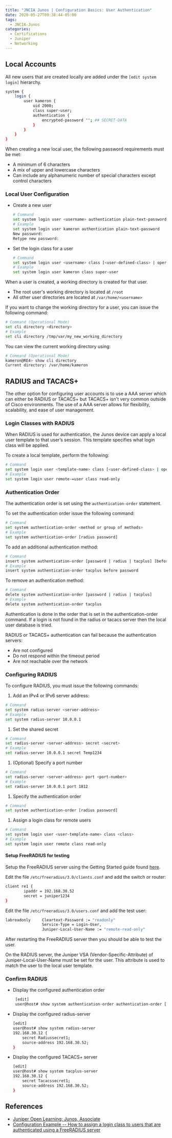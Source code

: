 ```yaml
---
title: "JNCIA Junos | Configuration Basics: User Authentication"
date: 2020-05-27T09:38:44-05:00
tags:
  - JNCIA-Junos
categories:
  - Certifications
  - Juniper
  - Networking
---
```

## Local Accounts

All new users that are created locally are added under the `[edit system login]` hierarchy.

```bash
system {
    login {
        user kameron {
            uid 2000;
            class super-user;
            authentication {
                encrypted-password ""; ## SECRET-DATA
            }
        }
    }
}
```

When creating a new local user, the following password requirements must be met:

* A minimum of 6 characters
* A mix of upper and lowercase characters
* Can include any alphanumeric number of special characters except control characters

### Local User Configuration

* Create a new user

  ```bash
  # Command
  set system login user <username> authentication plain-text-password
  # Example
  set system login user kameron authentication plain-text-password
  New password:
  Retype new password:
  ```

* Set the login class for a user

  ```bash
  # Command
  set system login user <username> class [<user-defined-class> | operator | read-only | super-user | authorized]
  # Example
  set system login user kameron class super-user
  ```

When a user is created, a working directory is created for that user.

* The root user's working directory is located at `/root`
* All other user directories are located at `/var/home/<username>`

If you want to change the working directory for a user, you can issue the following command:

```bash
# Command (Operational Mode)
set cli directory <directory>
# Example
set cli directory /tmp/var/my_new_working_directory
```
  
You can view the current working directory using:

```bash
# Command (Operational Mode)
kameron@RE4> show cli directory
Current directory: /var/home/kameron
```

## RADIUS and TACACS+

The other option for configuring user accounts is to use a AAA server which can either be RADIUS or TACACS+ but TACACS+ isn't very common outside of Cisco environments. The use of a AAA server allows for flexibility, scalability, and ease of user management.

### Login Classes with RADIUS

When RADIUS is used for authentication, the Junos device can apply a local user template to that user’s session. This template specifies what login class will be applied.

To create a local template, perform the following:

```bash
# Command
set system login user <template-name> class [<user-defined-class> | operator | read-only | super-user | authorized]
# Example
set system login user remote-=user class read-only
```

### Authentication Order

The authentication order is set using the `authentication-order` statement.

To set the authentication order issue the following command:

```bash
# Command
set system authentication-order <method or group of methods>
# Example
set system authentication-order [radius password]
```

To add an additional authentication method:

```bash
# Command
insert system authentication-order [password | radius | tacplus] [before | after] [password | radius | tacplus]
# Example
insert system authentication-order tacplus before password
```

To remove an authentication method:

```bash
# Command
delete system authentication-order [password | radius | tacplus]
# Example
delete system authentication-order tacplus
```

Authentication is done in the order that is set in the authentication-order command. If a login is not found in the radius or tacacs server then the local user database is tried.

RADIUS or TACACS+ authentication can fail because the authentication servers:

* Are not configured
* Do not respond within the timeout period
* Are not reachable over the network

### Configuring RADIUS

To configure RADIUS, you must issue the following commands:

  1. Add an IPv4 or IPv6 server address:

```bash
# Command
set system radius-server <server-address>
# Example
set system radius-server 10.0.0.1
```
  
  1. Set the shared secret

```bash
# Command
set radius-server <server-address> secret <secret>
# Example
set radius-server 10.0.0.1 secret Temp1234
```

  1. (Optional) Specify a port number

```bash
# Command
set radius-server <server-address> port <port-number>
# Example
set radius-server 10.0.0.1 port 1812
```
  
  1. Specify the authentication order

```bash
# Command
set system authentication-order [radius password]
```
  
  1. Assign a login class for remote users

```bash
# Command
set system login user <user-template-name> class <class>
# Example
set system login user remote class read-only
```
  
#### Setup FreeRADIUS for testing

Setup the FreeRADIUS server using the Getting Started guide found [here](https://wiki.freeradius.org/guide/Getting%20Started).

Edit the file `/etc/freeradius/3.0/clients.conf` and add the switch or router:

```bash
client re1 {
        ipaddr = 192.168.30.52
        secret = juniper1234
}
```

Edit the file `/etc/freeradius/3.0/users.conf` and add the test user:

```bash
labreadonly     Cleartext-Password := "readonly"
                Service-Type = Login-User,
                Juniper-Local-User-Name := "remote-read-only"
```

After restarting the FreeRADIUS server then you should be able to test the user.

On the RADIUS server, the Juniper VSA (Vendor-Specific-Attribute) of Juniper-Local-User-Name must be set for the user. This attribute is used to match the user to the local user template.  

### Confirm RADIUS

* Display the configured authentication order

  ```bash
   [edit]
   user@host# show system authentication-order authentication-order [password | radius | tacplus]
   ```

* Display the configured radius-server

  ```bash
  [edit]
  user@host# show system radius-server
  192.168.30.12 {
      secret Radiussecret1;
      source-address 192.168.30.52;
  }
  ```

* Display the configured TACACS+ server

  ```bash
  [edit]
  user@host# show system tacplus-server
  192.168.30.12 {
      secret Tacacssecret1;
      source-address 192.168.30.52;
  }
  ```

## References

* [Juniper Open Learning: Junos, Associate](https://cloud.contentraven.com/junosgenius/learningpath-detail/1004/3/0/1)
* [Configuration Example -- How to assign a login class to users that are authenticated using a FreeRADIUS server](https://kb.juniper.net/InfoCenter/index?page=content&id=KB19446)
